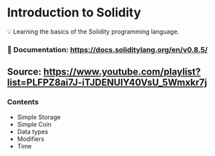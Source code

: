 # Introduction to Solidity

💡 Learning the basics of the Solidity programming language.

### 📁 Documentation: https://docs.soliditylang.org/en/v0.8.5/

## Source: https://www.youtube.com/playlist?list=PLFPZ8ai7J-iTJDENUIY40VsU_5Wmxkr7j

### Contents

* Simple Storage
* Simple Coin
* Data types 
* Modifiers
* Time
